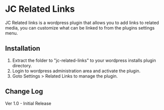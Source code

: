 JC Related Links
================
JC Related links is a wordpress plugin that allows you to add links to related media, you can customize what can be linked to from the plugins settings menu.

Installation
------------
1. Extract the folder to "jc-related-links" to your wordpress installs plugin directory.
2. Login to wordpress administration area and activate the plugin.
3. Goto Settings > Related Links to manage the plugin.

Change Log
----------
Ver 1.0 -  Initial Release